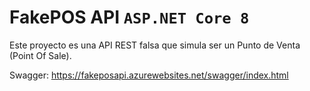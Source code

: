 # FakePOS API `ASP.NET Core 8`
Este proyecto es una API REST falsa que simula ser un Punto de Venta (Point Of Sale).

Swagger: https://fakeposapi.azurewebsites.net/swagger/index.html
